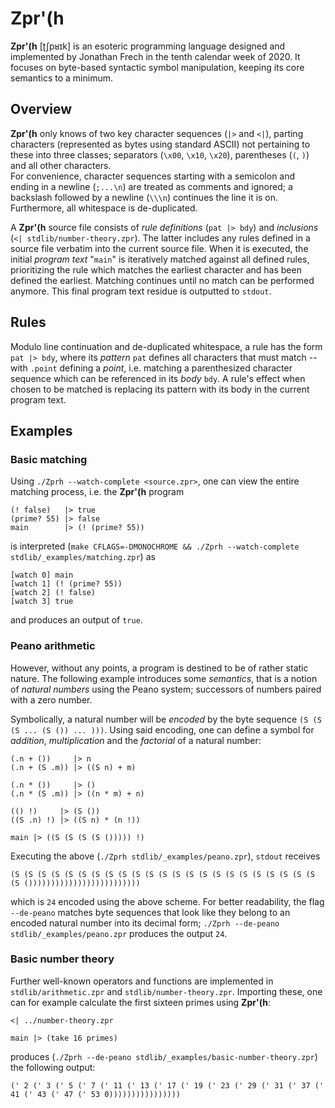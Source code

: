 Zpr'(h
======
**Zpr'(h** [ʈʃpʁɪk] is an esoteric programming language designed and implemented by Jonathan Frech in the tenth calendar week of 2020. It focuses on byte-based syntactic symbol manipulation, keeping its core semantics to a minimum.


Overview
--------
**Zpr'(h** only knows of two key character sequences (`|>` and `<|`), parting characters (represented as bytes using standard ASCII) not pertaining to these into three classes; separators (`\x00`, `\x10`, `\x20`), parentheses (`(`, `)`) and all other characters.  
For convenience, character sequences starting with a semicolon and ending in a newline (`;...\n`) are treated as comments and ignored; a backslash followed by a newline (`\\\n`) continues the line it is on. Furthermore, all whitespace is de-duplicated.

A **Zpr'(h** source file consists of _rule definitions_ (`pat |> bdy`) and _inclusions_ (`<| stdlib/number-theory.zpr`). The latter includes any rules defined in a source file verbatim into the current source file. When it is executed, the initial _program text_ "`main`" is iteratively matched against all defined rules, prioritizing the rule which matches the earliest character and has been defined the earliest. Matching continues until no match can be performed anymore. This final program text residue is outputted to `stdout`.


Rules
-----
Modulo line continuation and de-duplicated whitespace, a rule has the form `pat |> bdy`, where its _pattern_ `pat` defines all characters that must match -- with `.point` defining a _point_, i.e. matching a parenthesized character sequence which can be referenced in its _body_ `bdy`. A rule's effect when chosen to be matched is replacing its pattern with its body in the current program text.


Examples
--------

### Basic matching
Using `./Zprh --watch-complete <source.zpr>`, one can view the entire matching process, i.e. the **Zpr'(h** program

    (! false)   |> true
    (prime? 55) |> false
    main        |> (! (prime? 55))

is interpreted (`make CFLAGS=-DMONOCHROME && ./Zprh --watch-complete stdlib/_examples/matching.zpr`) as

    [watch 0] main
    [watch 1] (! (prime? 55))
    [watch 2] (! false)
    [watch 3] true

and produces an output of `true`.

### Peano arithmetic
However, without any points, a program is destined to be of rather static nature. The following example introduces some _semantics_, that is a notion of _natural numbers_ using the Peano system; successors of numbers paired with a zero number.

Symbolically, a natural number will be _encoded_ by the byte sequence `(S (S (S ... (S ()) ... )))`. Using said encoding, one can define a symbol for _addition_, _multiplication_ and the _factorial_ of a natural number:

    (.n + ())     |> n
    (.n + (S .m)) |> ((S n) + m)

    (.n * ())     |> ()
    (.n * (S .m)) |> ((n * m) + n)

    (() !)     |> (S ())
    ((S .n) !) |> ((S n) * (n !))

    main |> ((S (S (S (S ())))) !)

Executing the above (`./Zprh stdlib/_examples/peano.zpr`), `stdout` receives

    (S (S (S (S (S (S (S (S (S (S (S (S (S (S (S (S (S (S (S (S (S (S (S (S ()))))))))))))))))))))))))

which is `24` encoded using the above scheme. For better readability, the flag `--de-peano` matches byte sequences that look like they belong to an encoded natural number into its decimal form; `./Zprh --de-peano stdlib/_examples/peano.zpr` produces the output `24`.

### Basic number theory
Further well-known operators and functions are implemented in `stdlib/arithmetic.zpr` and `stdlib/number-theory.zpr`. Importing these, one can for example calculate the first sixteen primes using **Zpr'(h**:

    <| ../number-theory.zpr

    main |> (take 16 primes)

produces (`./Zprh --de-peano stdlib/_examples/basic-number-theory.zpr`) the following output:

    (' 2 (' 3 (' 5 (' 7 (' 11 (' 13 (' 17 (' 19 (' 23 (' 29 (' 31 (' 37 (' 41 (' 43 (' 47 (' 53 0))))))))))))))))
